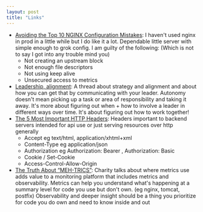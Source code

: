 ```yaml
---
layout: post
title: "Links"
---
```


* [Avoiding the Top 10 NGINX Configuration Mistakes](https://www.nginx.com/blog/avoiding-top-10-nginx-configuration-mistakes/): I haven't used nginx in prod in a little while but I do like it a lot. Dependable little server with simple enough to grok config. I am guilty of the following: (Which is not to say I got into any trouble mind you)
  * Not creating an upstream block
  * Not enough file descriptors
  * Not using keep alive
  * Unsecured access to metrics
* [Leadership, alignment](https://twitter.com/jmwind/status/1493569303030816770?s=12): A thread about strategy and alignment and about how you can get that by communicating with your leader. Autonomy doesn't mean picking up a task or area of responsibility and taking it away. It's more about figuring out when + how to involve a leader in different ways over time. It's about figuring out how to work together!
* [The 5 Most Important HTTP Headers](https://alexzitowolf.medium.com/the-5-most-important-http-headers-d9e9f94bb1f6): Headers important to backend servers intended for api use or just serving resources over http generally
  * Accept eg text/html, application/xhtml+xml
  * Content-Type eg application/json
  * Authorization eg Authorization: Bearer <token>, Authorization: Basic <credentials>
  * Cookie / Set-Cookie
  * Access-Control-Allow-Origin
* [The Truth About “MEH-TRICS”](https://www.honeycomb.io/blog/truth-about-meh-trics-metrics/): Charity talks about where metrics use adds value to a monitoring platform that includes metrics and observability. Metrics can help you understand what's happening at a summary level for code you use but don't own. (eg nginx, tomcat, postfix) Observability and deeper insight should be a thing you prioritize for code you do own and need to know inside and out

